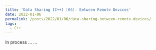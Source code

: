```yaml
---
title: 'Data Sharing [C++] [06]: Between Remote Devices'
date: 2022-01-06
permalink: /posts/2022/01/06/data-sharing-between-remote-devices/
tags:
  - C++
---
```


In process ... ...
